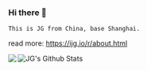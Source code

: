 ### Hi there 👋

```
This is JG from China, base Shanghai. 
```

read more: https://ijg.io/r/about.html


<img align="center" src="https://github-readme-stats.vercel.app/api?username=jackeygao&show_icons=true" alt="JG's Github Stats" />

<a href="https://github.com/itning">
  <img align="left" src="https://github-readme-stats.vercel.app/api/top-langs/?username=jackeygao" />
</a>


<!--
**jackeyGao/jackeyGao** is a ✨ _special_ ✨ repository because its `README.md` (this file) appears on your GitHub profile.

Here are some ideas to get you started:

- 🔭 I’m currently working on ...
- 🌱 I’m currently learning ...
- 👯 I’m looking to collaborate on ...
- 🤔 I’m looking for help with ...
- 💬 Ask me about ...
- 📫 How to reach me: ...
- 😄 Pronouns: ...
- ⚡ Fun fact: ...
-->
